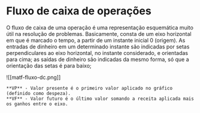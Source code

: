 # Fluxo de caixa de operações
O fluxo de caixa de uma operação é uma representação esquemática muito útil na resolução de problemas. Basicamente, consta de um eixo horizontal em que é marcado o tempo, a partir de um instante inicial 0 (origem). As entradas de dinheiro em um determinado instante são indicadas por setas perpendiculares ao eixo horizontal, no instante considerado, e orientadas para cima; as saídas de dinheiro são indicadas da mesmo forma, só que a orientação das setas é para baixo;

![[matf-fluxo-dc.png]]

```ad-info
**VP** - Valor presente é o primeiro valor aplicado no gráfico (definido como despeza).
**VF** - Valor futuro é o último valor somando a receita aplicada mais os ganhos entre o eixo.
```
